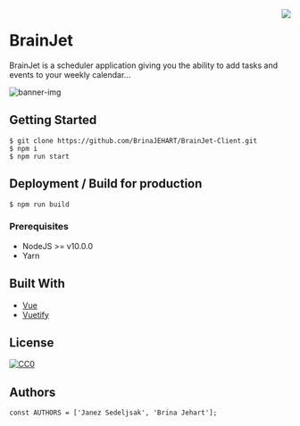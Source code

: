 <img src="https://github.com/matiassingers/awesome-readme/blob/master/icon.png" align="right" />

# BrainJet

BrainJet is a scheduler application giving you the ability to add tasks and events to your weekly calendar...

![banner-img](https://github.com/BrinaJEHART/MS-Teams-Clone-Client/blob/master/src/assets/banner.jpg)

## Getting Started

```terminal
$ git clone https://github.com/BrinaJEHART/BrainJet-Client.git
$ npm i
$ npm run start
```

## Deployment / Build for production

```terminal
$ npm run build
```

### Prerequisites

* NodeJS >= v10.0.0
* Yarn

## Built With
* [Vue](https://vuejs.org)
* [Vuetify](https://vuetifyjs.com/en/)

## License

[![CC0](https://licensebuttons.net/p/zero/1.0/88x31.png)](https://creativecommons.org/publicdomain/zero/1.0/)

## Authors

```JS
const AUTHORS = ['Janez Sedeljsak', 'Brina Jehart'];
```
